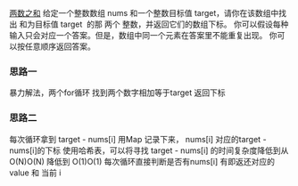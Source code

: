 [两数之和](https://leetcode.cn/problems/two-sum/)
给定一个整数数组 nums 和一个整数目标值 target，请你在该数组中找出 和为目标值 target  的那 两个 整数，并返回它们的数组下标。
你可以假设每种输入只会对应一个答案。但是，数组中同一个元素在答案里不能重复出现。
你可以按任意顺序返回答案。
### 思路一
暴力解法，两个for循环 找到两个数字相加等于target 返回下标

### 思路二

每次循环拿到  target - nums[i]
用Map 记录下来， nums[i] 对应的target - nums[i]的下标
使用哈希表，可以将寻找 target - nums[i] 的时间复杂度降低到从 O(N)O(N) 降低到 O(1)O(1)
每次循环直接判断是否有nums[i] 有即返还对应的value 和 当前 i 